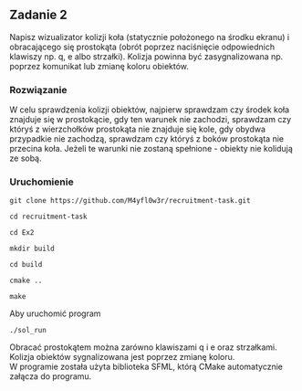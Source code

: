 ## Zadanie 2

Napisz wizualizator kolizji koła (statycznie położonego na środku ekranu) i obracającego się prostokąta (obrót poprzez naciśnięcie odpowiednich klawiszy np. q, e albo strzałki). Kolizja powinna być zasygnalizowana np. poprzez komunikat lub zmianę koloru obiektów.

### Rozwiązanie 

W celu sprawdzenia kolizji obiektów, najpierw sprawdzam czy środek koła znajduje się w prostokącie, gdy ten warunek nie zachodzi, sprawdzam czy któryś z wierzchołków prostokąta nie znajduje się kole, gdy obydwa przypadkie nie zachodzą, sprawdzam czy któryś z boków prostokąta nie przecina koła. Jeżeli te warunki nie zostaną spełnione - obiekty nie kolidują ze sobą. 

### Uruchomienie

```
git clone https://github.com/M4yfl0w3r/recruitment-task.git

cd recruitment-task

cd Ex2

mkdir build 

cd build

cmake ..

make
```

Aby uruchomić program
```
./sol_run
```

Obracać prostokątem można zarówno klawiszami q i e oraz strzałkami. <br/>
Kolizja obiektów sygnalizowana jest poprzez zmianę koloru. <br/>
W programie została użyta biblioteka SFML, którą CMake automatycznie załącza do programu.
